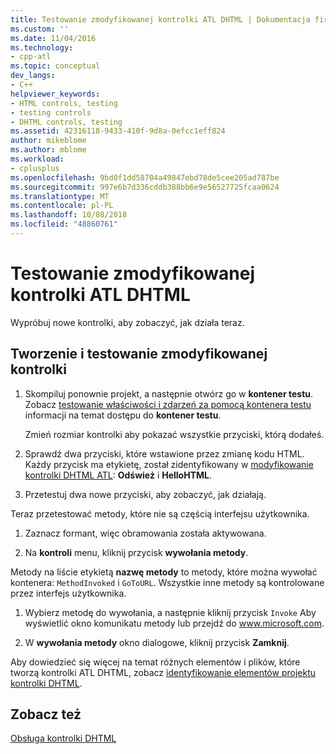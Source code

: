 ```yaml
---
title: Testowanie zmodyfikowanej kontrolki ATL DHTML | Dokumentacja firmy Microsoft
ms.custom: ''
ms.date: 11/04/2016
ms.technology:
- cpp-atl
ms.topic: conceptual
dev_langs:
- C++
helpviewer_keywords:
- HTML controls, testing
- testing controls
- DHTML controls, testing
ms.assetid: 42316118-9433-410f-9d8a-0efcc1eff824
author: mikeblome
ms.author: mblome
ms.workload:
- cplusplus
ms.openlocfilehash: 9bd0f1dd58704a49847ebd78de5cee205ad787be
ms.sourcegitcommit: 997e6b7d336cddb388bb6e9e56527725fcaa0624
ms.translationtype: MT
ms.contentlocale: pl-PL
ms.lasthandoff: 10/08/2018
ms.locfileid: "48860761"
---
```

# <a name="testing-the-modified-atl-dhtml-control"></a>Testowanie zmodyfikowanej kontrolki ATL DHTML

Wypróbuj nowe kontrolki, aby zobaczyć, jak działa teraz.

## <a name="to-build-and-test-the-modified-control"></a>Tworzenie i testowanie zmodyfikowanej kontrolki

1. Skompiluj ponownie projekt, a następnie otwórz go w **kontener testu**. Zobacz [testowanie właściwości i zdarzeń za pomocą kontenera testu](../mfc/testing-properties-and-events-with-test-container.md) informacji na temat dostępu do **kontener testu**.

   Zmień rozmiar kontrolki aby pokazać wszystkie przyciski, którą dodałeś.

1. Sprawdź dwa przyciski, które wstawione przez zmianę kodu HTML. Każdy przycisk ma etykietę, został zidentyfikowany w [modyfikowanie kontrolki DHTML ATL](../atl/modifying-the-atl-dhtml-control.md): **Odśwież** i **HelloHTML**.

1. Przetestuj dwa nowe przyciski, aby zobaczyć, jak działają.

Teraz przetestować metody, które nie są częścią interfejsu użytkownika.

1. Zaznacz formant, więc obramowania została aktywowana.

1. Na **kontroli** menu, kliknij przycisk **wywołania metody**.

Metody na liście etykietą **nazwę metody** to metody, które można wywołać kontenera: `MethodInvoked` i `GoToURL`. Wszystkie inne metody są kontrolowane przez interfejs użytkownika.

1. Wybierz metodę do wywołania, a następnie kliknij przycisk `Invoke` Aby wyświetlić okno komunikatu metody lub przejdź do www.microsoft.com.

1. W **wywołania metody** okno dialogowe, kliknij przycisk **Zamknij**.

Aby dowiedzieć się więcej na temat różnych elementów i plików, które tworzą kontrolki ATL DHTML, zobacz [identyfikowanie elementów projektu kontrolki DHTML](../atl/identifying-the-elements-of-the-dhtml-control-project.md).

## <a name="see-also"></a>Zobacz też

[Obsługa kontrolki DHTML](../atl/atl-support-for-dhtml-controls.md)
